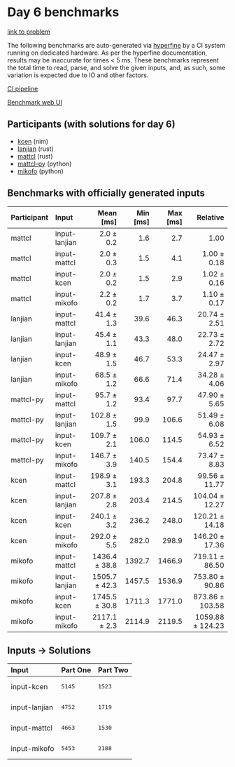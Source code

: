 # Day 6 benchmarks

[link to problem](https://adventofcode.com/2024/day/6)

The following benchmarks are auto-generated via
[hyperfine](https://github.com/sharkdp/hyperfine) by a CI system running on
dedicated hardware. As per the hyperfine documentation, results may be
inaccurate for times < 5 ms. These benchmarks represent the total time to read,
parse, and solve the given inputs, and, as such, some variation is expected due
to IO and other factors.

[CI pipeline](http://ci.papercode.net:8080/teams/main/pipelines/aoc2024)

[Benchmark web UI](https://aoc.ancalagon.black)


## Participants (with solutions for day 6)

- [kcen](https://github.com/kcen/aoc2024) (nim)
- [lanjian](https://github.com/lanjian/aoc-2024) (rust)
- [mattcl](https://github.com/mattcl/aoc2024) (rust)
- [mattcl-py](https://github.com/mattcl/aoc2024-py) (python)
- [mikofo](https://github.com/mikofo/aoc2024) (python)


## Benchmarks with officially generated inputs

| Participant | Input | Mean [ms] | Min [ms] | Max [ms] | Relative |
|:---|:---|---:|---:|---:|---:|
| mattcl | input-lanjian | 2.0 ± 0.2 | 1.6 | 2.7 | 1.00 |
| mattcl | input-mattcl | 2.0 ± 0.3 | 1.5 | 4.1 | 1.00 ± 0.18 |
| mattcl | input-kcen | 2.0 ± 0.2 | 1.5 | 2.9 | 1.02 ± 0.16 |
| mattcl | input-mikofo | 2.2 ± 0.2 | 1.7 | 3.7 | 1.10 ± 0.17 |
| lanjian | input-mattcl | 41.4 ± 1.3 | 39.6 | 46.3 | 20.74 ± 2.51 |
| lanjian | input-lanjian | 45.4 ± 1.1 | 43.3 | 48.0 | 22.73 ± 2.72 |
| lanjian | input-kcen | 48.9 ± 1.5 | 46.7 | 53.3 | 24.47 ± 2.97 |
| lanjian | input-mikofo | 68.5 ± 1.2 | 66.6 | 71.4 | 34.28 ± 4.06 |
| mattcl-py | input-mattcl | 95.7 ± 1.2 | 93.4 | 97.7 | 47.90 ± 5.65 |
| mattcl-py | input-lanjian | 102.8 ± 1.5 | 99.9 | 106.6 | 51.49 ± 6.08 |
| mattcl-py | input-kcen | 109.7 ± 2.1 | 106.0 | 114.5 | 54.93 ± 6.52 |
| mattcl-py | input-mikofo | 146.7 ± 3.9 | 140.5 | 154.4 | 73.47 ± 8.83 |
| kcen | input-mattcl | 198.9 ± 3.1 | 193.3 | 204.8 | 99.56 ± 11.77 |
| kcen | input-lanjian | 207.8 ± 2.8 | 203.4 | 214.5 | 104.04 ± 12.27 |
| kcen | input-kcen | 240.1 ± 3.2 | 236.2 | 248.0 | 120.21 ± 14.18 |
| kcen | input-mikofo | 292.0 ± 5.5 | 282.0 | 298.9 | 146.20 ± 17.36 |
| mikofo | input-mattcl | 1436.4 ± 38.8 | 1392.7 | 1466.9 | 719.11 ± 86.50 |
| mikofo | input-lanjian | 1505.7 ± 42.3 | 1457.5 | 1536.9 | 753.80 ± 90.86 |
| mikofo | input-kcen | 1745.5 ± 30.8 | 1711.3 | 1771.0 | 873.86 ± 103.58 |
| mikofo | input-mikofo | 2117.1 ± 2.3 | 2114.9 | 2119.5 | 1059.88 ± 124.23 |


## Inputs -> Solutions

| Input | Part One | Part Two |
|:---|:---|:---|
|input-kcen|<pre>5145</pre>|<pre>1523</pre>|
|input-lanjian|<pre>4752</pre>|<pre>1719</pre>|
|input-mattcl|<pre>4663</pre>|<pre>1530</pre>|
|input-mikofo|<pre>5453</pre>|<pre>2188</pre>|